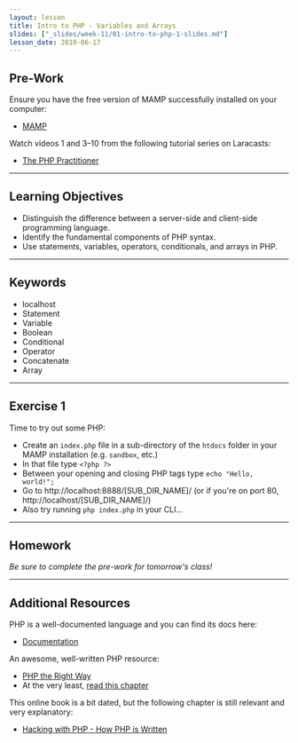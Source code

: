 ```yaml
---
layout: lesson
title: Intro to PHP - Variables and Arrays
slides: ["_slides/week-11/01-intro-to-php-1-slides.md"]
lesson_date: 2019-06-17
---
```


## Pre-Work

Ensure you have the free version of MAMP successfully installed on your computer:

- [MAMP](https://www.mamp.info/en/)

Watch videos 1 and 3–10 from the following tutorial series on Laracasts:

- [The PHP Practitioner](https://laracasts.com/series/php-for-beginners)

---

## Learning Objectives

- Distinguish the difference between a server-side and client-side programming language.
- Identify the fundamental components of PHP syntax.
- Use statements, variables, operators, conditionals, and arrays in PHP.

---

## Keywords

- localhost
- Statement
- Variable
- Boolean
- Conditional
- Operator
- Concatenate
- Array

---

## Exercise 1

Time to try out some PHP:

- Create an `index.php` file in a sub-directory of the `htdocs` folder in your MAMP installation (e.g. `sandbox`, etc.)
- In that file type `<?php ?>`
- Between your opening and closing PHP tags type `echo "Hello, world!";`
- Go to http://localhost:8888/[SUB_DIR_NAME]/ (or if you're on port 80, http://localhost/[SUB_DIR_NAME]/)
- Also try running `php index.php` in your CLI...

---

## Homework

_Be sure to complete the pre-work for tomorrow's class!_

---

## Additional Resources

PHP is a well-documented language and you can find its docs here:

- [Documentation](http://php.net/docs.php)

An awesome, well-written PHP resource:

- [PHP the Right Way](http://www.phptherightway.com/)
- At the very least, [read this chapter](http://www.phptherightway.com/pages/The-Basics.html)

This online book is a bit dated, but the following chapter is still relevant and very explanatory:

- [Hacking with PHP - How PHP is Written](http://www.hackingwithphp.com/2/6/0/how-php-is-written)
